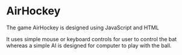 # AirHockey
The game AirHockey is designed using JavaScript and HTML

It uses simple mouse or keyboard controls for user to control the bat whereas a simple AI is designed for computer to play with the ball.
